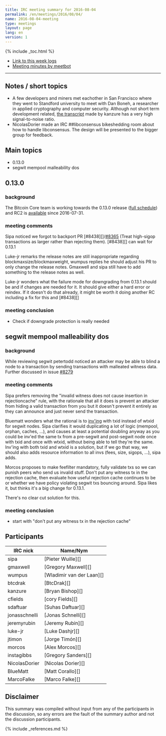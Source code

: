 ```yaml
---
title: IRC meeting summary for 2016-08-04
permalink: /en/meetings/2016/08/04/
name: 2016-08-04-meeting
type: meetings
layout: page
lang: en
version: 1
---
```

{% include _toc.html %}
 
- [Link to this week logs](https://botbot.me/freenode/bitcoin-core-dev/2016-08-04/?msg=70789770&page=2)
- [Meeting minutes by meetbot](http://www.erisian.com.au/meetbot/bitcoin-core-dev/2016/bitcoin-core-dev.2016-08-04-19.00.html)
 
---
 
## Notes / short topics

- A few developers and miners met eachother in San Francisco where they went to Standford university to meet with Dan Boneh, a researcher in applied cryptography and computer security. Although not short term development related, [the transcript](http://diyhpl.us/wiki/transcripts/2016-july-bitcoin-developers-miners-meeting/dan-boneh/) made by kanzure has a very high signal-to-noise ratio. 
- NicolasDorier made an IRC ##libconsensus bikeshedding room about how to handle libconsensus. The design will be presented to the bigger group for feedback.

## Main topics
 
- 0.13.0
- segwit mempool malleability dos

## 0.13.0

### background
 
The Bitcoin Core team is working towards the 0.13.0 release ([full schedule](https://github.com/bitcoin/bitcoin/issues/7679)) and RC2 is [available](https://bitcoin.org/bin/bitcoin-core-0.13.0/test.rc2/) since 2016-07-31.

### meeting comments
 
Sipa noticed we forgot to backport PR [#8438][]/[#8365][] (Treat high-sigop transactions as larger rather than rejecting them). [#8438][] can wait for 0.13.1

Luke-jr remarks the release notes are still inappropriate regarding blockmaxsize/blockmaxweight, wumpus replies he should adjust his PR to only change the release notes. Gmaxwell and sipa still have to add something to the release notes as well.

Luke-jr wonders what the failure mode for downgrading from 0.13.1 should be and if changes are needed for it. It should give either a hard error or reindex. If it doesn't do that already, it might be worth it doing another RC including a fix for this and [#8438][]

### meeting conclusion

- Check if downgrade protection is really needed

## segwit mempool malleability dos

### background
 
While reviewing segwit petertodd noticed an attacker may be able to blind a node to a transaction by sending transactions with malleated witness data. Further discussed in issue [#8279](https://github.com/bitcoin/bitcoin/issues/8279)

### meeting comments
 
Sipa prefers removing the "invalid witness does not cause insertion in rejectioncache" rule, with the rationale that all it does is prevent an attacker from hiding a valid transaction from you but it doesn't prevent it entirely as they can announce and just never send the transaction.

Bluematt wonders what the rational is to [inv'ing](https://en.bitcoin.it/wiki/Protocol_documentation#inv) with txid instead of wtxid for segwit nodes. Sipa clarifies it would duplicating a lot of logic (mempool, orphan, caches, ...), and causes at least a potential doubling anyway as you could be inv'ed the same tx from a pre-segwit and post-segwit node once with txid and once with wtxid, without being able to tell they're the same. Inv'ing with both txid and wtxid is a solution, but if we go that way, we should also adds resource information to all invs (fees, size, sigops, ...), sipa adds.

Morcos proposes to make feefilter mandatory, fully validate txs so we can punish peers who send us invalid stuff. Don't put any witness tx in the rejection cache, then evaluate how useful rejection cache continues to be or whether we have policy violating segwit txs bouncing around. Sipa likes it, but thinks it's a big change for 0.13.1.

There's no clear cut solution for this.

### meeting conclusion

- start with "don't put any witness tx in the rejection cache"

## Participants
 
| IRC nick      | Name/Nym                  |
|---------------|---------------------------|
| sipa          | [Pieter Wuille][]         |
| gmaxwell      | [Gregory Maxwell][]       |
| wumpus        | [Wladimir van der Laan][] |
| btcdrak       | [BtcDrak][]               |
| kanzure       | [Bryan Bishop][]          |
| cfields       | [cory Fields][]           |
| sdaftuar      | [Suhas Daftuar][]         |
| jonasschnelli | [Jonas Schnelli][]        |
| jeremyrubin   | [Jeremy Rubin][]          |
| luke-jr       | [Luke Dashjr][]           |
| jtimon        | [Jorge Timón][]           |
| morcos        | [Alex Morcos][]           |
| instagibbs    | [Gregory Sanders][]       |
| NicolasDorier | [Nicolas Dorier][]        |
| BlueMatt      | [Matt Corallo][]          |
| MarcoFalke    | [Marco Falke][]           |

## Disclaimer
 
This summary was compiled without input from any of the participants in the discussion, so any errors are the fault of the summary author and not the discussion participants.
 
[#8483]: https://github.com/bitcoin/bitcoin/pull/8483
[#8365]: https://github.com/bitcoin/bitcoin/pull/8365

{% include _references.md %}
